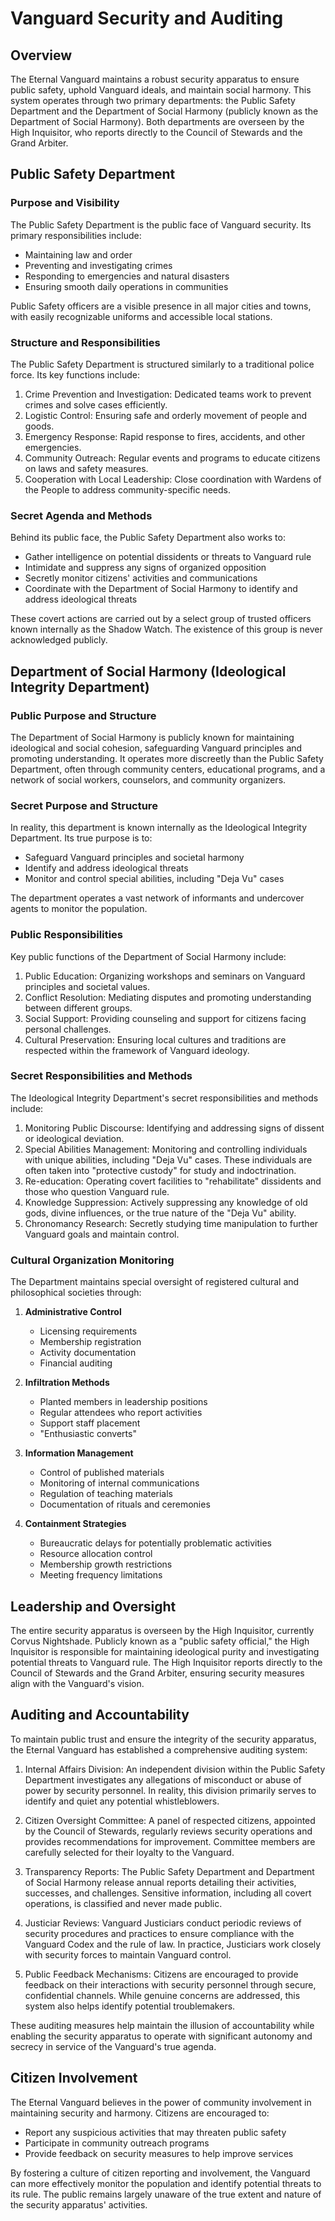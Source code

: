 # Vanguard Security and Auditing 

## Overview
The Eternal Vanguard maintains a robust security apparatus to ensure public safety, uphold Vanguard ideals, and maintain social harmony. This system operates through two primary departments: the Public Safety Department and the Department of Social Harmony (publicly known as the Department of Social Harmony). Both departments are overseen by the High Inquisitor, who reports directly to the Council of Stewards and the Grand Arbiter.

## Public Safety Department

### Purpose and Visibility
The Public Safety Department is the public face of Vanguard security. Its primary responsibilities include:

- Maintaining law and order 
- Preventing and investigating crimes
- Responding to emergencies and natural disasters
- Ensuring smooth daily operations in communities

Public Safety officers are a visible presence in all major cities and towns, with easily recognizable uniforms and accessible local stations.

### Structure and Responsibilities 
The Public Safety Department is structured similarly to a traditional police force. Its key functions include:

1. Crime Prevention and Investigation: Dedicated teams work to prevent crimes and solve cases efficiently.
2. Logistic Control: Ensuring safe and orderly movement of people and goods.
3. Emergency Response: Rapid response to fires, accidents, and other emergencies.
4. Community Outreach: Regular events and programs to educate citizens on laws and safety measures.
5. Cooperation with Local Leadership: Close coordination with Wardens of the People to address community-specific needs.

### Secret Agenda and Methods
Behind its public face, the Public Safety Department also works to:

- Gather intelligence on potential dissidents or threats to Vanguard rule
- Intimidate and suppress any signs of organized opposition
- Secretly monitor citizens' activities and communications
- Coordinate with the Department of Social Harmony to identify and address ideological threats

These covert actions are carried out by a select group of trusted officers known internally as the Shadow Watch. The existence of this group is never acknowledged publicly.

## Department of Social Harmony (Ideological Integrity Department)

### Public Purpose and Structure
The Department of Social Harmony is publicly known for maintaining ideological and social cohesion, safeguarding Vanguard principles and promoting understanding. It operates more discreetly than the Public Safety Department, often through community centers, educational programs, and a network of social workers, counselors, and community organizers.

### Secret Purpose and Structure
In reality, this department is known internally as the Ideological Integrity Department. Its true purpose is to:

- Safeguard Vanguard principles and societal harmony
- Identify and address ideological threats
- Monitor and control special abilities, including "Deja Vu" cases

The department operates a vast network of informants and undercover agents to monitor the population.

### Public Responsibilities
Key public functions of the Department of Social Harmony include:

1. Public Education: Organizing workshops and seminars on Vanguard principles and societal values.
2. Conflict Resolution: Mediating disputes and promoting understanding between different groups.
3. Social Support: Providing counseling and support for citizens facing personal challenges.
4. Cultural Preservation: Ensuring local cultures and traditions are respected within the framework of Vanguard ideology.

### Secret Responsibilities and Methods
The Ideological Integrity Department's secret responsibilities and methods include:

1. Monitoring Public Discourse: Identifying and addressing signs of dissent or ideological deviation.
2. Special Abilities Management: Monitoring and controlling individuals with unique abilities, including "Deja Vu" cases. These individuals are often taken into "protective custody" for study and indoctrination.
3. Re-education: Operating covert facilities to "rehabilitate" dissidents and those who question Vanguard rule.
4. Knowledge Suppression: Actively suppressing any knowledge of old gods, divine influences, or the true nature of the "Deja Vu" ability.
5. Chronomancy Research: Secretly studying time manipulation to further Vanguard goals and maintain control.

### Cultural Organization Monitoring
The Department maintains special oversight of registered cultural and philosophical societies through:

1. **Administrative Control**
   - Licensing requirements
   - Membership registration
   - Activity documentation
   - Financial auditing

2. **Infiltration Methods**
   - Planted members in leadership positions
   - Regular attendees who report activities
   - Support staff placement
   - "Enthusiastic converts"

3. **Information Management**
   - Control of published materials
   - Monitoring of internal communications
   - Regulation of teaching materials
   - Documentation of rituals and ceremonies

4. **Containment Strategies**
   - Bureaucratic delays for potentially problematic activities
   - Resource allocation control
   - Membership growth restrictions
   - Meeting frequency limitations

## Leadership and Oversight

The entire security apparatus is overseen by the High Inquisitor, currently Corvus Nightshade. Publicly known as a "public safety official," the High Inquisitor is responsible for maintaining ideological purity and investigating potential threats to Vanguard rule. The High Inquisitor reports directly to the Council of Stewards and the Grand Arbiter, ensuring security measures align with the Vanguard's vision.

## Auditing and Accountability

To maintain public trust and ensure the integrity of the security apparatus, the Eternal Vanguard has established a comprehensive auditing system:

1. Internal Affairs Division: An independent division within the Public Safety Department investigates any allegations of misconduct or abuse of power by security personnel. In reality, this division primarily serves to identify and quiet any potential whistleblowers.

2. Citizen Oversight Committee: A panel of respected citizens, appointed by the Council of Stewards, regularly reviews security operations and provides recommendations for improvement. Committee members are carefully selected for their loyalty to the Vanguard.

3. Transparency Reports: The Public Safety Department and Department of Social Harmony release annual reports detailing their activities, successes, and challenges. Sensitive information, including all covert operations, is classified and never made public.

4. Justiciar Reviews: Vanguard Justiciars conduct periodic reviews of security procedures and practices to ensure compliance with the Vanguard Codex and the rule of law. In practice, Justiciars work closely with security forces to maintain Vanguard control.

5. Public Feedback Mechanisms: Citizens are encouraged to provide feedback on their interactions with security personnel through secure, confidential channels. While genuine concerns are addressed, this system also helps identify potential troublemakers.

These auditing measures help maintain the illusion of accountability while enabling the security apparatus to operate with significant autonomy and secrecy in service of the Vanguard's true agenda.

## Citizen Involvement

The Eternal Vanguard believes in the power of community involvement in maintaining security and harmony. Citizens are encouraged to:

- Report any suspicious activities that may threaten public safety
- Participate in community outreach programs
- Provide feedback on security measures to help improve services

By fostering a culture of citizen reporting and involvement, the Vanguard can more effectively monitor the population and identify potential threats to its rule. The public remains largely unaware of the true extent and nature of the security apparatus' activities.